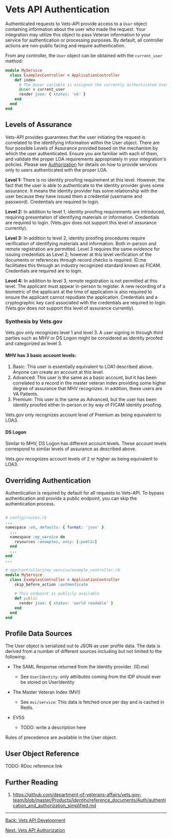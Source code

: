 # Vets API Authentication


Authenticated requests to Vets-API provide access to a `User` object containing information about the user who made the request. Your integration may utilize this object to pass Veteran information to your service for authentication or processing purposes. By default, all controller actions are non-public facing and require authentication.


From any controller, the
`User` object can be obtained with the `current_user` method:

```ruby
module MyService
  class ExamplesController < ApplicationController
    def index
      # The @user variable is assigned the currently authenticated User object
      @user = current_user
      render json: { status: 'ok' }
    end
  end
end
```

## Levels of Assurance

Vets-API provides guarantees that the user initiating the request is correlated to the identifying information within the User object. There are four possible Levels of Assurance provided based on the mechanism by which the user authenticated. Ensure you are familiar with each of them, and validate the proper LOA requirements appropriately in your integration's policies. Please see [Authorization](authorization.md) for details on how to provide services only to users authenticated with the proper LOA.

**Level 1:** There is no identity proofing requirement at this level. However, the fact that the user is able to authenticate to the identity provider gives some assurance. It means the identity provider has some relationship with the user because they have issued them a credential (username and password). Credentials are required to login.

**Level 2:** In addition to level 1, identity proofing requirements are introduced, requiring presentation of identifying materials or information. Credentials are required to login. (Vets.gov does not support this level of assurance currently).

**Level 3:** In addition to level 2, identity proofing procedures require verification of identifying materials and information. Both in-person and remote registration are permitted. Level 3 requires the same evidence for issuing credentials as Level 2; however at this level verification of the documents or references through record checks is required. ID.me facilitiates this through an industry recognized standard known as FICAM. Credentials are required are to login.

**Level 4:** In addition to level 3, remote registration is not permitted at this level. The applicant must appear in-person to register. A new recording of a biometric of the applicant at the time of application is also required to ensure the applicant cannot repudiate the application. Credentials and a cryptographic key card associated with the credentials are required to login. (Vets.gov does not support this level of assurance currently).

### Synthesis by Vets.gov

Vets.gov only recognizes level 1 and level 3. A user signing in through third parties such as MHV or DS Logon might be considered as identity proofed and categorized as level 3.

#### MHV has 3 basic account levels:

1. Basic: This user is essentially equivalent to LOA1 described above. Anyone can create an account at this level.
2. Advanced: This user is the same as a basic account, but it has been correlated to a record in the master veteran index providing some higher degree of assurance that MHV recognizes. In addition, these users are VA Patients.
3. Premium: This user is the same as Advanced, but the user has been identity proofed either in-person or by way of FICAM identity proofing.

Vets.gov only recognizes account level of Premium as being equivalent to LOA3.

#### DS Logon

Similar to MHV, DS Logon has different account levels. These account levels correspond to similar levels of assurance as described above.

Vets.gov recognizes account levels of 2 or higher as being equivalent to LOA3.


## Overriding Authentication

Authentication is required by default for all requests to Vets-API. To bypass authentication and provide a public endpoint, you can skip the authentication process.

```ruby

# config/routes.rb
...
namespace :v0, defaults: { format: 'json' }
  ...
  namespace :my_service do
    resources :examples, only: [:public]
  end
  ...
end
...

# app/controllers/my_service/example_controller.rb
module MyService
  class ExamplesController < ApplicationController
    skip_before_action :authenticate

    # This endpoint is publicly available
    def public
      render json: { status: 'world readable' }
    end
  end
end
```

## Profile Data Sources

The User object is serialized out to JSON as user profile data. The data is derived from a number of different sources including but not limited to the following:

- The SAML Response returned from the identity provider. (ID.me)
  - See `UserIdentity`: only attributes coming from the IDP should ever be stored on UserIdentity

- The Master Veteran Index (MVI)
  - See `mvi/service`: This data is fetched once per day and is cached in Redis.

- EVSS
  - TODO: write a description here

Rules of precedence are available in the User object.

## User Object Reference

TODO: RDoc reference link

## Further Reading

1. https://github.com/department-of-veterans-affairs/vets.gov-team/blob/master/Products/Identity/reference_documents/Auth/authentication_and_authorization_simplified.md

<hr>

[Back: Vets API Development](development.md)

[Next: Vets API Authorization](authorization.md)
